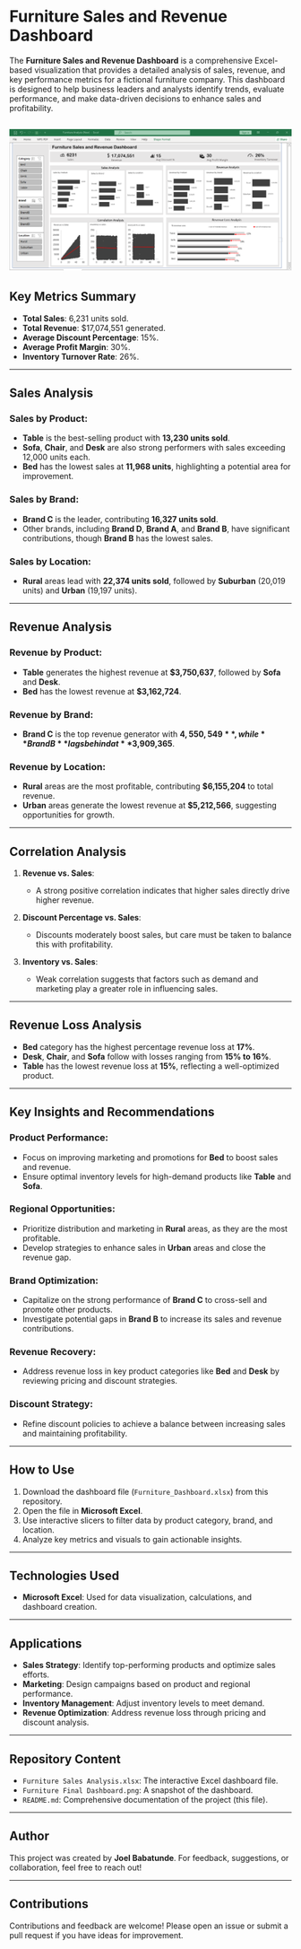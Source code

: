 # Furniture Sales and Revenue Dashboard

The **Furniture Sales and Revenue Dashboard** is a comprehensive Excel-based visualization that provides a detailed analysis of sales, revenue, and key performance metrics for a fictional furniture company. This dashboard is designed to help business leaders and analysts identify trends, evaluate performance, and make data-driven decisions to enhance sales and profitability.

![Furniture Sales Dashboard](https://github.com/joel-the-analyst/Furniture-Sales-Analysis/blob/main/Furniture%20Final%20Dashboard.png)
---

## **Key Metrics Summary**
- **Total Sales**: 6,231 units sold.
- **Total Revenue**: $17,074,551 generated.
- **Average Discount Percentage**: 15%.
- **Average Profit Margin**: 30%.
- **Inventory Turnover Rate**: 26%.

---

## **Sales Analysis**
### Sales by Product:
- **Table** is the best-selling product with **13,230 units sold**.
- **Sofa**, **Chair**, and **Desk** are also strong performers with sales exceeding 12,000 units each.
- **Bed** has the lowest sales at **11,968 units**, highlighting a potential area for improvement.

### Sales by Brand:
- **Brand C** is the leader, contributing **16,327 units sold**.
- Other brands, including **Brand D**, **Brand A**, and **Brand B**, have significant contributions, though **Brand B** has the lowest sales.

### Sales by Location:
- **Rural** areas lead with **22,374 units sold**, followed by **Suburban** (20,019 units) and **Urban** (19,197 units).

---

## **Revenue Analysis**
### Revenue by Product:
- **Table** generates the highest revenue at **$3,750,637**, followed by **Sofa** and **Desk**.
- **Bed** has the lowest revenue at **$3,162,724**.

### Revenue by Brand:
- **Brand C** is the top revenue generator with **$4,550,549**, while **Brand B** lags behind at **$3,909,365**.

### Revenue by Location:
- **Rural** areas are the most profitable, contributing **$6,155,204** to total revenue.
- **Urban** areas generate the lowest revenue at **$5,212,566**, suggesting opportunities for growth.

---

## **Correlation Analysis**
1. **Revenue vs. Sales**:
   - A strong positive correlation indicates that higher sales directly drive higher revenue.
   
2. **Discount Percentage vs. Sales**:
   - Discounts moderately boost sales, but care must be taken to balance this with profitability.

3. **Inventory vs. Sales**:
   - Weak correlation suggests that factors such as demand and marketing play a greater role in influencing sales.

---

## **Revenue Loss Analysis**
- **Bed** category has the highest percentage revenue loss at **17%**.
- **Desk**, **Chair**, and **Sofa** follow with losses ranging from **15% to 16%**.
- **Table** has the lowest revenue loss at **15%**, reflecting a well-optimized product.

---

## **Key Insights and Recommendations**
### Product Performance:
- Focus on improving marketing and promotions for **Bed** to boost sales and revenue.
- Ensure optimal inventory levels for high-demand products like **Table** and **Sofa**.

### Regional Opportunities:
- Prioritize distribution and marketing in **Rural** areas, as they are the most profitable.
- Develop strategies to enhance sales in **Urban** areas and close the revenue gap.

### Brand Optimization:
- Capitalize on the strong performance of **Brand C** to cross-sell and promote other products.
- Investigate potential gaps in **Brand B** to increase its sales and revenue contributions.

### Revenue Recovery:
- Address revenue loss in key product categories like **Bed** and **Desk** by reviewing pricing and discount strategies.

### Discount Strategy:
- Refine discount policies to achieve a balance between increasing sales and maintaining profitability.

---

## **How to Use**
1. Download the dashboard file (`Furniture_Dashboard.xlsx`) from this repository.
2. Open the file in **Microsoft Excel**.
3. Use interactive slicers to filter data by product category, brand, and location.
4. Analyze key metrics and visuals to gain actionable insights.

---

## **Technologies Used**
- **Microsoft Excel**: Used for data visualization, calculations, and dashboard creation.

---

## **Applications**
- **Sales Strategy**: Identify top-performing products and optimize sales efforts.
- **Marketing**: Design campaigns based on product and regional performance.
- **Inventory Management**: Adjust inventory levels to meet demand.
- **Revenue Optimization**: Address revenue loss through pricing and discount analysis.

---

## **Repository Content**
- `Furniture Sales Analysis.xlsx`: The interactive Excel dashboard file.
- `Furniture Final Dashboard.png`: A snapshot of the dashboard.
- `README.md`: Comprehensive documentation of the project (this file).

---

## **Author**
This project was created by **Joel Babatunde**. For feedback, suggestions, or collaboration, feel free to reach out!

---

## **Contributions**
Contributions and feedback are welcome! Please open an issue or submit a pull request if you have ideas for improvement.
